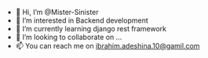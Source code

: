 - 👋 Hi, I’m @Mister-Sinister
- 👀 I’m interested in Backend development
- 🌱 I’m currently learning django rest framework
- 💞️ I’m looking to collaborate on ...
- 📫 You can reach me on ibrahim.adeshina.10@gamil.com

<!---
Mister-Sinister/Mister-Sinister is a ✨ special ✨ repository because its `README.md` (this file) appears on your GitHub profile.
You can click the Preview link to take a look at your changes.
--->
